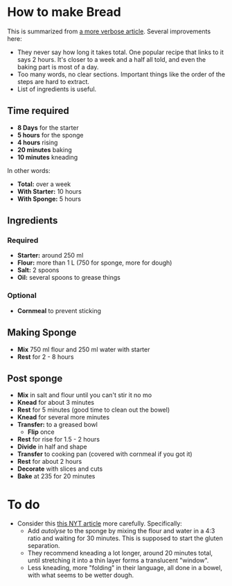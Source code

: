 How to make Bread
=================

This is summarized from [a more verbose article][1]. Several improvements here:

- They never say how long it takes total. One popular recipe that links to it says 2 hours. It's closer to a week and a half all told, and even the baking part is most of a day.
- Too many words, no clear sections. Important things like the order of the steps are hard to extract.
- List of ingredients is useful.

[1]: https://pinchmysalt.com/how-to-make-sourdough-bread/

Time required
-------------

- **8 Days** for the starter
- **5 hours** for the sponge
- **4 hours** rising
- **20 minutes** baking
- **10 minutes** kneading

In other words:

- **Total:** over a week
- **With Starter:** 10 hours
- **With Sponge:** 5 hours

Ingredients
-----------

### Required ###

- **Starter:** around 250 ml
- **Flour:** more than 1 L (750 for sponge, more for dough)
- **Salt:** 2 spoons
- **Oil:** several spoons to grease things

### Optional ###

- **Cornmeal** to prevent sticking

Making Sponge
-------------

- **Mix** 750 ml flour and 250 ml water with starter
- **Rest** for 2 - 8 hours

Post sponge
-----------

- **Mix** in salt and flour until you can't stir it no mo
- **Knead** for about 3 minutes
- **Rest** for 5 minutes (good time to clean out the bowel)
- **Knead** for several more minutes
- **Transfer:** to a greased bowl
   - **Flip** once
- **Rest** for rise for 1.5 - 2 hours
- **Divide** in half and shape
- **Transfer** to cooking pan (covered with cornmeal if you got it)
- **Rest** for about 2 hours
- **Decorate** with slices and cuts
- **Bake** at 235 for 20 minutes


To do
=====

- Consider this [this NYT article][2] more carefully. Specifically:
   - Add _autolyse_ to the sponge by mixing the flour and water in a
     4:3 ratio and waiting for 30 minutes. This is supposed to start
     the gluten separation.
   - They recommend kneading a lot longer, around 20 minutes total,
     until stretching it into a thin layer forms a translucent
     "window".
   - Less kneading, more "folding" in their language, all done in a
     bowel, with what seems to be wetter dough.

[2]: https://cooking.nytimes.com/guides/59-how-to-make-sourdough-bread
